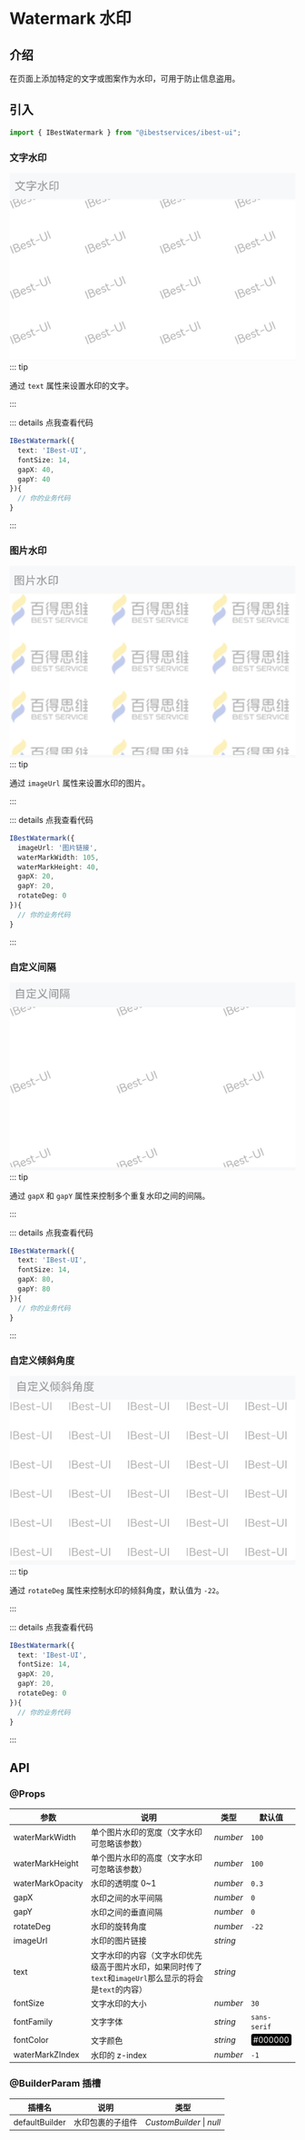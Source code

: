 # Watermark 水印

## 介绍

在页面上添加特定的文字或图案作为水印，可用于防止信息盗用。

## 引入

```ts
import { IBestWatermark } from "@ibestservices/ibest-ui";
```

### 文字水印

![文字水印](./images/text-watermark.png)
::: tip

通过 `text` 属性来设置水印的文字。

:::

::: details 点我查看代码

```ts
IBestWatermark({
  text: 'IBest-UI',
  fontSize: 14,
  gapX: 40,
  gapY: 40
}){
  // 你的业务代码
}
```

:::

### 图片水印

![图片水印](./images/img-watermark.png)
::: tip

通过 `imageUrl` 属性来设置水印的图片。

:::

::: details 点我查看代码

```ts
IBestWatermark({
  imageUrl: '图片链接',
  waterMarkWidth: 105,
  waterMarkHeight: 40,
  gapX: 20,
  gapY: 20,
  rotateDeg: 0
}){
  // 你的业务代码
}
```

:::

### 自定义间隔

![自定义间隔](./images/gap-watermark.png)
::: tip

通过 `gapX` 和 `gapY` 属性来控制多个重复水印之间的间隔。

:::

::: details 点我查看代码

```ts
IBestWatermark({
  text: 'IBest-UI',
  fontSize: 14,
  gapX: 80,
  gapY: 80
}){
  // 你的业务代码
}
```

:::

### 自定义倾斜角度

![自定义倾斜角度](./images/rotate-watermark.png)
::: tip

通过 `rotateDeg` 属性来控制水印的倾斜角度，默认值为 `-22`。

:::

::: details 点我查看代码

```ts
IBestWatermark({
  text: 'IBest-UI',
  fontSize: 14,
  gapX: 20,
  gapY: 20,
  rotateDeg: 0
}){
  // 你的业务代码
}
```

:::

## API

### @Props

| 参数             | 说明                                                                                                     | 类型     | 默认值                                                                                         |
| ---------------- | -------------------------------------------------------------------------------------------------------- | -------- | ---------------------------------------------------------------------------------------------- |
| waterMarkWidth   | 单个图片水印的宽度（文字水印可忽略该参数）                                                               | _number_ | `100`                                                                                          |
| waterMarkHeight  | 单个图片水印的高度（文字水印可忽略该参数）                                                               | _number_ | `100`                                                                                          |
| waterMarkOpacity | 水印的透明度 0~1                                                                                         | _number_ | `0.3`                                                                                          |
| gapX             | 水印之间的水平间隔                                                                                       | _number_ | `0`                                                                                            |
| gapY             | 水印之间的垂直间隔                                                                                       | _number_ | `0`                                                                                            |
| rotateDeg        | 水印的旋转角度                                                                                           | _number_ | `-22`                                                                                          |
| imageUrl         | 水印的图片链接                                                                                           | _string_ |                                                                                                |
| text             | 文字水印的内容（文字水印优先级高于图片水印，如果同时传了`text`和`imageUrl`那么显示的将会是`text`的内容） | _string_ |                                                                                                |
| fontSize         | 文字水印的大小                                                                                           | _number_ | `30`                                                                                           |
| fontFamily       | 文字字体                                                                                                 | _string_ | `sans-serif`                                                                                   |
| fontColor        | 文字颜色                                                                                                 | _string_ | <div style="padding: 2px 4px; background: #000; color: #fff; border-radius: 4px">#000000</div> |
| waterMarkZIndex  | 水印的 z-index                                                                                           | _number_ | `-1`                                                                                           |

### @BuilderParam 插槽

| 插槽名         | 说明             | 类型                      |
| -------------- | ---------------- | ------------------------- |
| defaultBuilder | 水印包裹的子组件 | _CustomBuilder_ \| _null_ |
